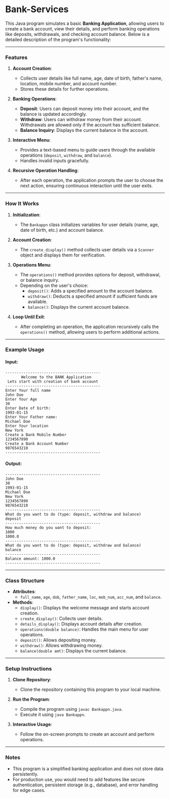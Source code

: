 # Bank-Services
This Java program simulates a basic **Banking Application**, allowing users to create a bank account, view their details, and perform banking operations like deposits, withdrawals, and checking account balance. Below is a detailed description of the program's functionality:

---

### Features
1. **Account Creation**:
   - Collects user details like full name, age, date of birth, father's name, location, mobile number, and account number.
   - Stores these details for further operations.

2. **Banking Operations**:
   - **Deposit**: Users can deposit money into their account, and the balance is updated accordingly.
   - **Withdraw**: Users can withdraw money from their account. Withdrawals are allowed only if the account has sufficient balance.
   - **Balance Inquiry**: Displays the current balance in the account.

3. **Interactive Menu**:
   - Provides a text-based menu to guide users through the available operations (`deposit`, `withdraw`, and `balance`).
   - Handles invalid inputs gracefully.

4. **Recursive Operation Handling**:
   - After each operation, the application prompts the user to choose the next action, ensuring continuous interaction until the user exits.

---

### How It Works
1. **Initialization**:
   - The `Bankappn` class initializes variables for user details (name, age, date of birth, etc.) and account balance.

2. **Account Creation**:
   - The `create_display()` method collects user details via a `Scanner` object and displays them for verification.

3. **Operations Menu**:
   - The `operations()` method provides options for deposit, withdrawal, or balance inquiry.
   - Depending on the user's choice:
     - `deposit()`: Adds a specified amount to the account balance.
     - `withdraw()`: Deducts a specified amount if sufficient funds are available.
     - `balance()`: Displays the current account balance.

4. **Loop Until Exit**:
   - After completing an operation, the application recursively calls the `operations()` method, allowing users to perform additional actions.

---

### Example Usage
#### Input:
```
------------------------------------------
       Welcome to the BANK Application        
 Lets start with creation of bank account 
------------------------------------------
Enter Your full name
John Doe
Enter Your Age
30
Enter Date of birth: 
1993-01-15
Enter Your Father name: 
Michael Doe
Enter Your location
New York
Create a Bank Mobile Number
1234567890
Create a Bank Account Number
9876543210
------------------------------------------
```

#### Output:
```
------------------------------------------
John Doe
30
1993-01-15
Michael Doe
New York
1234567890
9876543210
------------------------------------------
What do you want to do (type: deposit, withdraw and balance)
deposit
------------------------------------------
How much money do you want to deposit: 
1000
1000.0
------------------------------------------
What do you want to do (type: deposit, withdraw and balance)
balance
------------------------------------------
Balance amount: 1000.0
------------------------------------------
```

---

### Class Structure
- **Attributes**:
  - `full_name`, `age`, `dob`, `father_name`, `loc`, `mob_num`, `acc_num`, and `balance`.
- **Methods**:
  - `display()`: Displays the welcome message and starts account creation.
  - `create_display()`: Collects user details.
  - `details_display()`: Displays account details after creation.
  - `operations(double balance)`: Handles the main menu for user operations.
  - `deposit()`: Allows depositing money.
  - `withdraw()`: Allows withdrawing money.
  - `balance(double amt)`: Displays the current balance.

---

### Setup Instructions
1. **Clone Repository**:
   - Clone the repository containing this program to your local machine.

2. **Run the Program**:
   - Compile the program using `javac Bankappn.java`.
   - Execute it using `java Bankappn`.

3. **Interactive Usage**:
   - Follow the on-screen prompts to create an account and perform operations.

---

### Notes
- This program is a simplified banking application and does not store data persistently.
- For production use, you would need to add features like secure authentication, persistent storage (e.g., database), and error handling for edge cases.